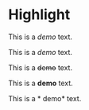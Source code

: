 # Highlight

This is a *demo* text. 

This is a _demo_ text. 

This is a ~~demo~~ text. 

This is a **demo** text. 

This is a * demo* text. 